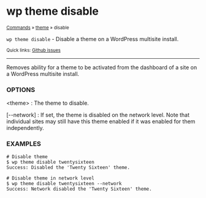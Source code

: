 # wp theme disable

<small>[Commands](/commands/) &raquo; [theme](/commands/theme/) &raquo; disable</small>

`wp theme disable` - Disable a theme on a WordPress multisite install.

<small>Quick links: <a href="https://github.com/wp-cli/wp-cli/issues?q=is%3Aopen+label%3Acommand%3Atheme-disable+sort%3Aupdated-desc">Github issues</a></small>

<hr />

Removes ability for a theme to be activated from the dashboard of a site
on a WordPress multisite install.

### OPTIONS

&lt;theme&gt;
: The theme to disable.

[\--network]
: If set, the theme is disabled on the network level. Note that
individual sites may still have this theme enabled if it was
enabled for them independently.

### EXAMPLES

    # Disable theme
    $ wp theme disable twentysixteen
    Success: Disabled the 'Twenty Sixteen' theme.

    # Disable theme in network level
    $ wp theme disable twentysixteen --network
    Success: Network disabled the 'Twenty Sixteen' theme.



